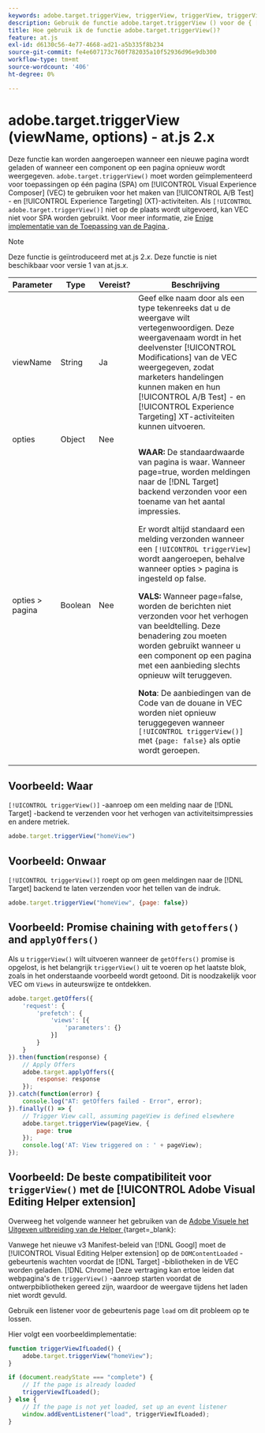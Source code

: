 ```yaml
---
keywords: adobe.target.triggerView, triggerView, triggerView, triggerView, at.js, functions, function, viewName, viewname, view name, adobe.target.triggerView1
description: Gebruik de functie adobe.target.triggerView () voor de { [!DNL Adobe Target]  at.js JavaScript bibliotheek voor gebruik in de Toepassingen van de Enige Pagina (SPA). (om 2.x.js)
title: Hoe gebruik ik de functie adobe.target.triggerView()?
feature: at.js
exl-id: d6130c56-4e77-4668-ad21-a5b335f8b234
source-git-commit: fe4e607173c760f782035a10f52936d96e9db300
workflow-type: tm+mt
source-wordcount: '406'
ht-degree: 0%

---
```


# adobe.target.triggerView (viewName, options) - at.js 2.x

Deze functie kan worden aangeroepen wanneer een nieuwe pagina wordt geladen of wanneer een component op een pagina opnieuw wordt weergegeven. `adobe.target.triggerView()` moet worden geïmplementeerd voor toepassingen op één pagina (SPA) om [!UICONTROL Visual Experience Composer] (VEC) te gebruiken voor het maken van [!UICONTROL A/B Test] - en [!UICONTROL Experience Targeting] (XT)-activiteiten. Als `[!UICONTROL adobe.target.triggerView()]` niet op de plaats wordt uitgevoerd, kan VEC niet voor SPA worden gebruikt. Voor meer informatie, zie [ Enige implementatie van de Toepassing van de Pagina ](/help/dev/implement/client-side/atjs/how-to-deployatjs/target-atjs-single-page-application.md).

>[!NOTE]
>
>Deze functie is geïntroduceerd met at.js 2.*x*. Deze functie is niet beschikbaar voor versie 1 van at.js.*x*.

| Parameter | Type | Vereist? | Beschrijving |
| --- | --- | --- | --- |
| viewName | String | Ja | Geef elke naam door als een type tekenreeks dat u de weergave wilt vertegenwoordigen. Deze weergavenaam wordt in het deelvenster [!UICONTROL Modifications] van de VEC weergegeven, zodat marketers handelingen kunnen maken en hun [!UICONTROL A/B Test] - en [!UICONTROL Experience Targeting] XT-activiteiten kunnen uitvoeren. |
| opties | Object | Nee |  |
| opties > pagina | Boolean | Nee | **WAAR:** De standaardwaarde van pagina is waar. Wanneer page=true, worden meldingen naar de [!DNL Target] backend verzonden voor een toename van het aantal impressies.<P>Er wordt altijd standaard een melding verzonden wanneer een `[!UICONTROL triggerView]` wordt aangeroepen, behalve wanneer opties > pagina is ingesteld op false.<P>**VALS:** Wanneer page=false, worden de berichten niet verzonden voor het verhogen van beeldtelling. Deze benadering zou moeten worden gebruikt wanneer u een component op een pagina met een aanbieding slechts opnieuw wilt teruggeven.<P>**Nota**: De aanbiedingen van de Code van de douane in VEC worden niet opnieuw teruggegeven wanneer `[!UICONTROL triggerView()]` met `{page: false}` als optie wordt geroepen. |

## Voorbeeld: Waar

`[!UICONTROL triggerView()]` -aanroep om een melding naar de [!DNL Target] -backend te verzenden voor het verhogen van activiteitsimpressies en andere metriek.

```javascript {line-numbers="true"}
adobe.target.triggerView("homeView")
```

## Voorbeeld: Onwaar

`[!UICONTROL triggerView()]` roept op om geen meldingen naar de [!DNL Target] backend te laten verzenden voor het tellen van de indruk.

```javascript {line-numbers="true"}
adobe.target.triggerView("homeView", {page: false})
```

## Voorbeeld: Promise chaining with `getoffers()` and `applyOffers()`

Als u `triggerView()` wilt uitvoeren wanneer de `getOffers()` promise is opgelost, is het belangrijk `triggerView()` uit te voeren op het laatste blok, zoals in het onderstaande voorbeeld wordt getoond. Dit is noodzakelijk voor VEC om `Views` in auteurswijze te ontdekken.

```javascript {line-numbers="true"}
adobe.target.getOffers({
    'request': {
        'prefetch': {
            'views': [{
                'parameters': {}
            }]
        }
    }
}).then(function(response) {
    // Apply Offers
    adobe.target.applyOffers({
        response: response
    });
}).catch(function(error) {
    console.log("AT: getOffers failed - Error", error);
}).finally(() => {
    // Trigger View call, assuming pageView is defined elsewhere
    adobe.target.triggerView(pageView, {
        page: true
    });
    console.log('AT: View triggered on : ' + pageView);
});
```

## Voorbeeld: De beste compatibiliteit voor `triggerView()` met de [!UICONTROL Adobe Visual Editing Helper extension]

Overweeg het volgende wanneer het gebruiken van de [ Adobe Visuele het Uitgeven uitbreiding van de Helper ](https://experienceleague.adobe.com/en/docs/target/using/experiences/vec/troubleshoot-composer/visual-editing-helper-extension) {target=_blank}:

Vanwege het nieuwe v3 Manifest-beleid van [!DNL Googl] moet de [!UICONTROL Visual Editing Helper extension] op de `DOMContentLoaded` -gebeurtenis wachten voordat de [!DNL Target] -bibliotheken in de VEC worden geladen. [!DNL Chrome] Deze vertraging kan ertoe leiden dat webpagina&#39;s de `triggerView()` -aanroep starten voordat de ontwerpbibliotheken gereed zijn, waardoor de weergave tijdens het laden niet wordt gevuld.

Gebruik een listener voor de gebeurtenis page `load` om dit probleem op te lossen.

Hier volgt een voorbeeldimplementatie:

```javascript
function triggerViewIfLoaded() {
    adobe.target.triggerView("homeView");
}

if (document.readyState === "complete") {
    // If the page is already loaded
    triggerViewIfLoaded();
} else {
    // If the page is not yet loaded, set up an event listener
    window.addEventListener("load", triggerViewIfLoaded);
}
```


